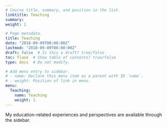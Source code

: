```yaml
---
# Course title, summary, and position in the list.
linktitle: Teaching
summary: 
weight: 1

# Page metadata.
title: Teaching
date: "2018-09-09T00:00:00Z"
lastmod: "2018-09-09T00:00:00Z"
draft: false  # Is this a draft? true/false
toc: flase  # Show table of contents? true/false
type: docs  # Do not modify.

# Add menu entry to sidebar.
# - name: Declare this menu item as a parent with ID `name`.
# - weight: Position of link in menu.
menu:
  Teaching:
    name: Teaching
    weight: 1
---
```

My education-related experiences and perspectives are available through the sidebar.

